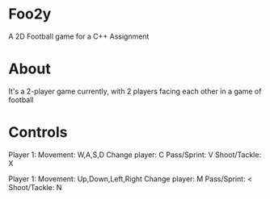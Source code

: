 # Foo2y
A 2D Football game for a C++ Assignment

# About
It's a 2-player game currently, with 2 players facing each other in a game of football

# Controls
Player 1: Movement:      W,A,S,D
          Change player: C
          Pass/Sprint:   V 
          Shoot/Tackle:  X
          
Player 1: Movement:      Up,Down,Left,Right
          Change player: M
          Pass/Sprint:   < 
          Shoot/Tackle:  N
